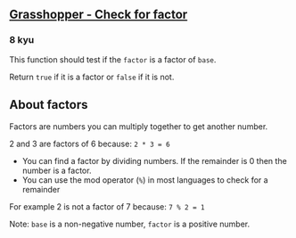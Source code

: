 <h2><a href=https://www.codewars.com/kata/55cbc3586671f6aa070000fb/train/python target="_blank">Grasshopper - Check for factor</a></h2><h3>8 kyu</h3><p>This function should test if the <code>factor</code> is a factor of <code>base</code>.</p><p>Return <code>true</code> if it is a factor or <code>false</code> if it is not.</p><h2 id="about-factors">About factors</h2><p>Factors are numbers you can multiply together to get another number.</p><p>2 and 3 are factors of 6 because: <code>2 * 3 = 6</code></p><ul><li>You can find a factor by dividing numbers. If the remainder is 0 then the number is a factor.</li><li>You can use the mod operator (<code>%</code>) in most languages to check for a remainder</li></ul><p>For example 2 is not a factor of 7 because: <code>7 % 2 = 1</code></p><p>Note: <code>base</code> is a non-negative number, <code>factor</code> is a positive number.</p>